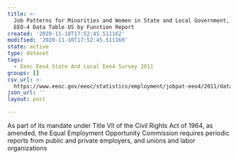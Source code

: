 ```yaml
---
title: >-
  Job Patterns for Minorities and Women in State and Local Government, 2011
  EEO-4 Data Table US by Function Report
created: '2020-11-10T17:52:45.511162'
modified: '2020-11-10T17:52:45.511169'
state: active
type: dataset
tags:
  - Eeoc Eeo4 State And Local Eeo4 Survey 2011
groups: []
csv_url: >-
  https://www.eeoc.gov/eeoc/statistics/employment/jobpat-eeo4/2011/datasets/E4_Data_table_US_by_funct_2011.txt
json_url: ''
layout: post

---
```

As part of its mandate under Title VII of the Civil Rights Act of 1964, as amended, the Equal Employment Opportunity Commission requires periodic reports from public and private employers, and unions and labor organizations 
